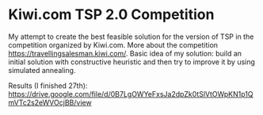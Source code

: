 # Kiwi.com TSP 2.0 Competition 
My attempt to create the best feasible solution for the version of TSP in the competition organized by Kiwi.com. More about the competition https://travellingsalesman.kiwi.com/.  Basic idea of my solution: build an initial solution with constructive heuristic and then try to improve it by using simulated annealing.

Results (I finished 27th): https://drive.google.com/file/d/0B7LgOWYeFxsJa2dpZk0tSlVtOWpKN1p1QmVTc2s2eWVOcjBB/view
